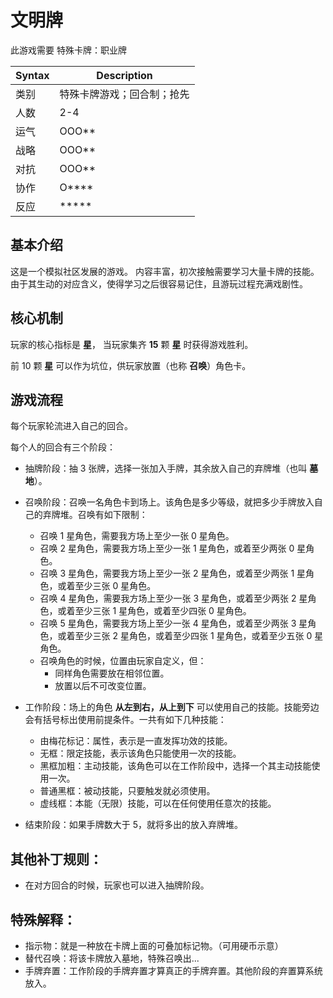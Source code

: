 # 文明牌

此游戏需要 特殊卡牌：职业牌

| Syntax | Description                |
| ------ | -------------------------- |
| 类别   | 特殊卡牌游戏；回合制；抢先 |
| 人数   | 2-4                        |
| 运气   | OOO\*\*                    |
| 战略   | OOO\*\*                    |
| 对抗   | OOO\*\*                    |
| 协作   | O\*\*\*\*                  |
| 反应   | \*\*\*\*\*                 |

## 基本介绍

这是一个模拟社区发展的游戏。
内容丰富，初次接触需要学习大量卡牌的技能。由于其生动的对应含义，使得学习之后很容易记住，且游玩过程充满戏剧性。

## 核心机制

玩家的核心指标是 **星**， 当玩家集齐 **15** 颗 **星** 时获得游戏胜利。

前 10 颗 **星** 可以作为坑位，供玩家放置（也称 **召唤**）角色卡。

## 游戏流程

每个玩家轮流进入自己的回合。

每个人的回合有三个阶段：

- 抽牌阶段：抽 3 张牌，选择一张加入手牌，其余放入自己的弃牌堆（也叫 **墓地**）。
- 召唤阶段：召唤一名角色卡到场上。该角色是多少等级，就把多少手牌放入自己的弃牌堆。召唤有如下限制：

  - 召唤 1 星角色，需要我方场上至少一张 0 星角色。
  - 召唤 2 星角色，需要我方场上至少一张 1 星角色，或着至少两张 0 星角色。
  - 召唤 3 星角色，需要我方场上至少一张 2 星角色，或着至少两张 1 星角色，或着至少三张 0 星角色。
  - 召唤 4 星角色，需要我方场上至少一张 3 星角色，或着至少两张 2 星角色，或着至少三张 1 星角色，或着至少四张 0 星角色。
  - 召唤 5 星角色，需要我方场上至少一张 4 星角色，或着至少两张 3 星角色，或着至少三张 2 星角色，或着至少四张 1 星角色，或着至少五张 0 星角色。
  - 召唤角色的时候，位置由玩家自定义，但：
    - 同样角色需要放在相邻位置。
    - 放置以后不可改变位置。

- 工作阶段：场上的角色 **从左到右，从上到下** 可以使用自己的技能。技能旁边会有括号标出使用前提条件。一共有如下几种技能：
  - 由梅花标记：属性，表示是一直发挥功效的技能。
  - 无框：限定技能，表示该角色只能使用一次的技能。
  - 黑框加粗：主动技能，该角色可以在工作阶段中，选择一个其主动技能使用一次。
  - 普通黑框：被动技能，只要触发就必须使用。
  - 虚线框：本能（无限）技能，可以在任何使用任意次的技能。
- 结束阶段：如果手牌数大于 5，就将多出的放入弃牌堆。

## 其他补丁规则：

- 在对方回合的时候，玩家也可以进入抽牌阶段。

## 特殊解释：

- 指示物：就是一种放在卡牌上面的可叠加标记物。（可用硬币示意）
- 替代召唤：将该卡牌放入墓地，特殊召唤出...
- 手牌弃置：工作阶段的手牌弃置才算真正的手牌弃置。其他阶段的弃置算系统放入。
